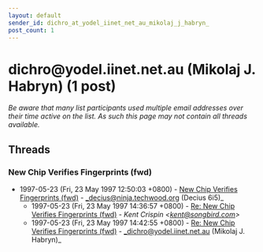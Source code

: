 ```yaml
---
layout: default
sender_id: dichro_at_yodel_iinet_net_au_mikolaj_j_habryn_
post_count: 1
---
```


# dichro<span>@</span>yodel.iinet.net.au (Mikolaj J. Habryn) (1 post)

_Be aware that many list participants used multiple email addresses over their time active on the list. As such this page may not contain all threads available._

## Threads

### New Chip Verifies Fingerprints (fwd)
+ 1997-05-23 (Fri, 23 May 1997 12:50:03 +0800) - [New Chip Verifies Fingerprints (fwd)](/archive/1997/05/b15e54e358638ea3405ff626a51dd37b0d192ba3da374cabcd0af826ec302af6) - _decius@ninja.techwood.org (Decius 6i5)_
  + 1997-05-23 (Fri, 23 May 1997 14:36:57 +0800) - [Re: New Chip Verifies Fingerprints (fwd)](/archive/1997/05/f9ca111554f8235887b77702f1dc2733b014796d2e47536187e147e38b15a01d) - _Kent Crispin \<kent@songbird.com\>_
  + 1997-05-23 (Fri, 23 May 1997 14:42:55 +0800) - [Re: New Chip Verifies Fingerprints (fwd)](/archive/1997/05/4a57eb9f9d99299b7a5a6878d1b12c9098fa367ca71358f625ba9999a53c58c3) - _dichro@yodel.iinet.net.au (Mikolaj J. Habryn)_

